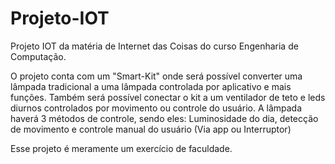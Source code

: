 # Projeto-IOT
Projeto IOT da matéria de Internet das Coisas do curso Engenharia de Computação.

O projeto conta com um "Smart-Kit" onde será possível converter uma lâmpada tradicional a uma lâmpada controlada por aplicativo e mais funções.
Também será possível conectar o kit a um ventilador de teto e leds diurnos controlados por movimento ou controle do usuário.
A lâmpada haverá 3 métodos de controle, sendo eles: Luminosidade do dia, detecção de movimento e controle manual do usuário (Via app ou Interruptor)

Esse projeto é meramente um exercício de faculdade.
